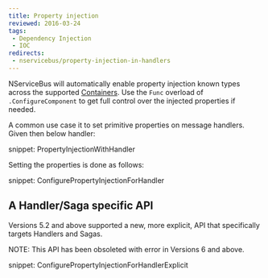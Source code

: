 ```yaml
---
title: Property injection
reviewed: 2016-03-24
tags:
 - Dependency Injection
 - IOC
redirects:
 - nservicebus/property-injection-in-handlers
---
```


NServiceBus will automatically enable property injection known types across the supported [Containers](/nservicebus/containers). Use the `Func` overload of `.ConfigureComponent` to get full control over the injected properties if needed.

A common use case it to set primitive properties on message handlers. Given then below handler:

snippet: PropertyInjectionWithHandler

Setting the properties is done as follows:

snippet: ConfigurePropertyInjectionForHandler


## A Handler/Saga specific API

Versions 5.2 and above supported a new, more explicit, API that specifically targets Handlers and Sagas.

NOTE: This API has been obsoleted with error in Versions 6 and above.

snippet: ConfigurePropertyInjectionForHandlerExplicit